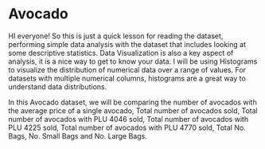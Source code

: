 # Avocado

HI everyone! So this is just a quick lesson for reading the dataset, performing simple data analysis with the dataset that includes looking at some descriptive statistics. 
Data Visualization is also a key aspect of analysis, it is a nice way to get to know your data. I will be using Histograms to visualize the distribution of numerical data over a range of values. For datasets with multiple numerical columns, histograms are a great way to understand data distributions. 

In this Avocado dataset, we will be comparing the number of avocados with the average price of a single avocado, Total number of avocados sold, Total number of avocados with PLU 4046 sold, Total number of avocados with PLU 4225 sold, Total number of avocados with PLU 4770 sold, Total No. Bags, No. Small Bags and No. Large Bags. 












